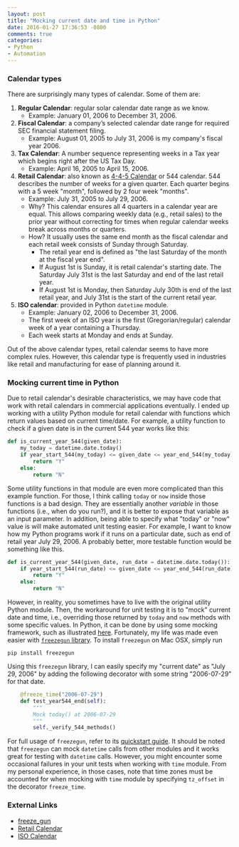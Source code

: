 ```yaml
---
layout: post
title: "Mocking current date and time in Python"
date: 2016-01-27 17:36:53 -0800
comments: true
categories: 
- Python
- Automation
---
```


### Calendar types

There are surprisingly many types of calendar. Some of them are:

1. **Regular Calendar**: regular solar calendar date range as we know. 
   * Example: January 01, 2006 to December 31, 2006.
2. **Fiscal Calendar**: a company’s selected calendar date range for required SEC financial statement filing.
   * Example: August 01, 2005 to July 31, 2006 is my company's fiscal year 2006.
3. **Tax Calendar**: A number sequence representing weeks in a Tax year which begins right after the US Tax Day.
   * Example: April 16, 2005 to April 15, 2006.
4. **Retail Calendar**: also known as [4-4-5 Calendar](https://en.wikipedia.org/wiki/4%E2%80%934%E2%80%935_calendar) or 544 calendar. 544 describes the number of weeks for a given quarter. Each quarter begins with a 5 week "month", followed by 2 four week "months".
   * Example: July 31, 2005 to July 29, 2006.
   * Why? This calendar ensures all 4 quarters in a calendar year are equal. This allows comparing weekly data (e.g., retail sales) to the prior year without correcting for times when regular calendar weeks break across months or quarters.
   * How? It usually uses the same end month as the fiscal calendar and each retail week consists of Sunday through Saturday.
      * The retail year end is defined as "the last Saturday of the month at the fiscal year end".
      * If August 1st is Sunday, it is retail calendar's starting date. The Saturday July 31st is the last Saturday and end of the last retail year.
      * If August 1st is Monday, then Saturday July 30th is end of the last retail year, and July 31st is the start of the current retail year.
5. **ISO calendar**: provided in Python `datetime` module.
   * Example: January 02, 2006 to December 31, 2006.
   * The first week of an ISO year is the first (Gregorian/regular) calendar week of a year containing a Thursday.
   * Each week starts at Monday and ends at Sunday. 


Out of the above calendar types, retail calendar seems to have more complex rules. However, this calendar type is frequently used in industries like retail and manufacturing for ease of planning around it. 

### Mocking current time in Python

Due to retail calendar's desirable characteristics, we may have code that work with retail calendars in commercial applications eventually. 
I ended up working with a utility Python module for retail calendar with functions which return values based on current time/date. 
For example, a utility function to check if a given date is in the current 544 year works like this:

``` python Original version
def is_current_year_544(given_date):
    my_today = datetime.date.today()
    if year_start_544(my_today) <= given_date <= year_end_544(my_today):
        return "Y"
    else:
        return "N"
```

Some utility functions in that module are even more complicated than this example function. 
For those, I think calling `today` or `now` inside those functions is a bad design.
They are essentially another *variable* in those functions (i.e., when do you run?), and it is better to expose that variable as an input parameter. 
In addition, being able to specify what "today" or "now" value is will make automated unit testing easier. 
For example, I want to know how my Python programs work if it runs on a particular date, such as end of retail year July 29, 2006.
A probably better, more testable function would be something like this. 

``` python More desirable
def is_current_year_544(given_date, run_date = datetime.date.today()):
    if year_start_544(run_date) <= given_date <= year_end_544(run_date):
        return "Y"
    else:
        return "N"
```

However, in reality, you sometimes have to live with the original utility Python module. 
Then, the workaround for unit testing it is to "mock" current date and time, i.e., overriding those returned by `today` and `now` methods with some specific values.
In Python, it can be done by using some mocking framework, such as illustrated [here](http://www.voidspace.org.uk/python/mock/examples.html#partial-mocking).
Fortunately, my life was made even easier with [`freezegun` library](https://github.com/spulec/freezegun). 
To install `freezegun` on Mac OSX, simply run 

``` plain   
pip install freezegun
```
 
Using this `freezegun` library, I can easily specify my "current date" as "July 29, 2006" by adding the following decorator with some string "2006-07-29" for that date.

``` python Unit test with mocking
    @freeze_time("2006-07-29")
    def test_year544_end(self):
        """
        Mock today() at 2006-07-29
        """
        self._verify_544_methods()
```

For full usage of `freezegun`, refer to its [quickstart guide](https://github.com/spulec/freezegun).
It should be noted that `freezegun` can mock `datetime` calls from other modules and it works great for testing with `datetime` calls. 
However, you might encounter some occasional failures in your unit tests when working with `time` module.
From my personal experience, in those cases, note that time zones must be accounted for when mocking with `time` module by specifying `tz_offset` in the decorator `freeze_time`.

### External Links

* [freeze_gun](https://github.com/spulec/freezegun)
* [Retail Calendar](https://en.wikipedia.org/wiki/4%E2%80%934%E2%80%935_calendar)
* [ISO Calendar](http://www.staff.science.uu.nl/~gent0113/calendar/isocalendar.htm)

